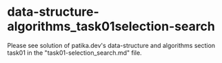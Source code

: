 # data-structure-algorithms_task01selection-search

Please see solution of patika.dev's data-structure and algorithms section task01 in the "task01-selection_search.md" file.